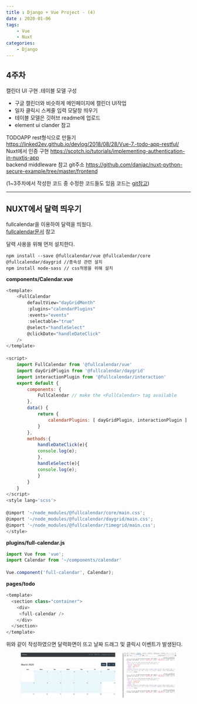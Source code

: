 ```yaml
---
title : Django + Vue Project - (4)
date : 2020-01-06
tags:
    - Vue
    - Nuxt
categories:
    - Django
---
```


## 4주차  
캘린더 UI 구현 .테이블 모델 구성

- 구글 캘린더와 비슷하게 메인페이지에 캘린더 UI작업  
- 일자 클릭시 스케줄 입력 모달창 띄우기  
- 테이블 모델은 깃허브 readme에 업로드  
- element ui clander 참고  

TODOAPP rest형식으로 만들기 <https://linked2ev.github.io/devlog/2018/08/28/Vue-7.-todo-app-restful/>  
Nuxt에서 인증 구현 <https://scotch.io/tutorials/implementing-authentication-in-nuxtjs-app>  
backend middleware 참고 git주소 <https://github.com/danjac/nuxt-python-secure-example/tree/master/frontend>

(1~3주차에서 작성한 코드 중 수정한 코드들도 있음 코드는 [git참고])
***
## NUXT에서 달력 띄우기  
fullcalendar을 이용하여 달력을 띄웠다.  
[fullcalendar문서] 참고


달력 사용을 위해 먼저 설치한다.  
```shell
npm install --save @fullcalendar/vue @fullcalendar/core @fullcalendar/daygrid //종속성 관련 설치
npm install node-sass // css적용을 위해 설치
```

**components/Calendar.vue**  

```javascript
<template>
    <FullCalendar 
        defaultView="dayGridMonth"
        :plugins="calendarPlugins"
        :events="events"
        :selectable="true"
        @select="handleSelect"
        @clickDate="handleDateClick"
    />
</template>

<script>
    import FullCalendar from '@fullcalendar/vue'
    import dayGridPlugin from '@fullcalendar/daygrid'
    import interactionPlugin from '@fullcalendar/interaction'
    export default {
        components: {
            FullCalendar // make the <FullCalendar> tag available
        },
        data() {
            return {
                calendarPlugins: [ dayGridPlugin, interactionPlugin ]
            }
        },
        methods:{
            handleDateClick(e){
            console.log(e);
            },
            handleSelect(e){
            console.log(e);
            }
        }
    }
</script>
<style lang='scss'>

@import '~/node_modules/@fullcalendar/core/main.css';
@import '~/node_modules/@fullcalendar/daygrid/main.css';
@import '~/node_modules/@fullcalendar/timegrid/main.css';
</style>
```

**plugins/full-calendar.js**  

```javascript
import Vue from 'vue';
import Calendar from '~/components/calendar'

Vue.component('full-calendar', Calendar);
```  


**pages/todo**  

```javascript
<template>
  <section class="container">
    <div>
     <full-calendar />
    </div>
  </section>
</template>
```
위와 같이 작성하였으면 달력화면이 뜨고 날짜 드래그 및 클릭시 이벤트가 발생된다.  
 <center>
 <figure>
 <img src="/assets/images/django/msa(4)/full-calendar.png" alt="views">
 </figure>
 </center>  

[git참고]: https://github.com/komo3344/Microservices-Architecture
[fullcalendar문서]: https://fullcalendar.io/docs/vue  

